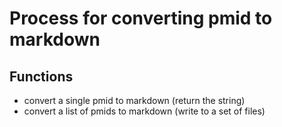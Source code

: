 # Process for converting pmid to markdown

## Functions
- convert a single pmid to markdown (return the string)
- convert a list of pmids to markdown (write to a set of files)
